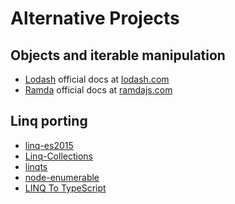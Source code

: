 # Alternative Projects

## Objects and iterable manipulation

- [Lodash](https://github.com/lodash/lodash) official docs at [lodash.com](https://lodash.com/)
- [Ramda](https://github.com/ramda/ramda) official docs at [ramdajs.com](https://ramdajs.com/)

## Linq porting

- [linq-es2015](https://github.com/ENikS/Linq/)
- [Linq-Collections](https://github.com/isc30/linq-collections/)
- [linqts](https://github.com/kutyel/linq.ts/)
- [node-enumerable](https://github.com/mkloubert/node-enumerable/)
- [LINQ To TypeScript](https://github.com/arogozine/LinqToTypeScript)